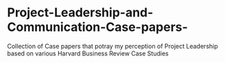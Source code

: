 # Project-Leadership-and-Communication-Case-papers-
Collection of Case papers that potray my perception of Project Leadership based on various Harvard Business Review Case Studies
